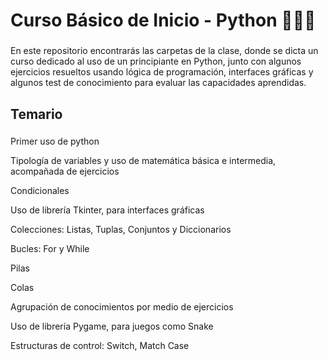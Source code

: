 <h1 align="left">Curso Básico de Inicio - Python 🐍🚀✨</h1>

###

<p align="left">En este repositorio encontrarás las carpetas de la clase, donde se dicta un curso dedicado al uso de un principiante en Python, junto con algunos ejercicios resueltos usando lógica de programación, interfaces gráficas y algunos test de conocimiento para evaluar las capacidades aprendidas.</p>

###

<h2 align="left">Temario</h2>

###

<p align="left">Primer uso de python</p>
<p align="left">Tipología de variables y uso de matemática básica e intermedia, acompañada de ejercicios</p>
<p align="left">Condicionales</p>
<p align="left">Uso de librería Tkinter, para interfaces gráficas</p>
<p align="left">Colecciones: Listas, Tuplas, Conjuntos y Diccionarios</p>
<p align="left">Bucles: For y While</p>
<p align="left">Pilas</p>
<p align="left">Colas</p>
<p align="left">Agrupación de conocimientos por medio de ejercicios</p>
<p align="left">Uso de librería Pygame, para juegos como Snake</p>
<p align="left">Estructuras de control: Switch, Match Case</p>
<p align="left"> </p>

###

